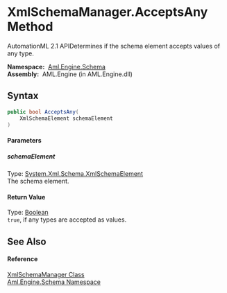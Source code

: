 XmlSchemaManager.AcceptsAny Method
==================================
AutomationML 2.1 APIDetermines if the schema element accepts values of any type.

  **Namespace:**  [Aml.Engine.Schema][1]  
  **Assembly:**  AML.Engine (in AML.Engine.dll)

Syntax
------

```csharp
public bool AcceptsAny(
	XmlSchemaElement schemaElement
)
```

#### Parameters

##### *schemaElement*
Type: [System.Xml.Schema.XmlSchemaElement][2]  
The schema element.

#### Return Value
Type: [Boolean][3]  
`true`, if any types are accepted as values.

See Also
--------

#### Reference
[XmlSchemaManager Class][4]  
[Aml.Engine.Schema Namespace][1]  

[1]: ../README.md
[2]: https://docs.microsoft.com/dotnet/api/system.xml.schema.xmlschemaelement
[3]: https://docs.microsoft.com/dotnet/api/system.boolean
[4]: README.md
[5]: https://www.automationml.org
[6]: ../../icons/logoShade.png